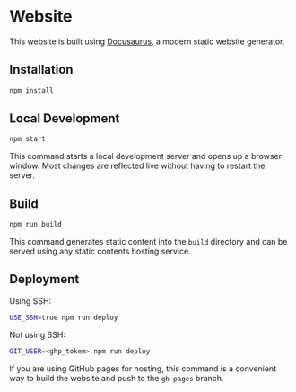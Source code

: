 # Website

This website is built using [Docusaurus](https://docusaurus.io/), a modern static website generator.

## Installation

```bash
npm install
```

## Local Development

```bash
npm start
```

This command starts a local development server and opens up a browser window. Most changes are reflected live without having to restart the server.

## Build

```bash
npm run build
```

This command generates static content into the `build` directory and can be served using any static contents hosting service.

## Deployment

Using SSH:

```bash
USE_SSH=true npm run deploy
```

Not using SSH:

```bash
GIT_USER=<ghp_tokem> npm run deploy
```

If you are using GitHub pages for hosting, this command is a convenient way to build the website and push to the `gh-pages` branch.
